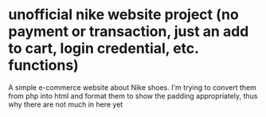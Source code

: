 # unofficial nike website project (no payment or transaction, just an add to cart, login credential, etc. functions)

A simple e-commerce website about Nike shoes. I'm trying to convert them from php into html and format them to show the padding appropriately, thus why there are not much in here yet
